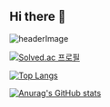 ## Hi there 👋
![headerImage](https://capsule-render.vercel.app/api?type=waving&height=300&color=gradient&text=성장하는%20개발자%20신현우입니다&fontAlign=50&fontAlignY=42&fontSize=50)

[![Solved.ac
프로필](http://mazassumnida.wtf/api/generate_badge?boj=shfurbj)](https://solved.ac/shfurbj)

[![Top Langs](https://github-readme-stats.vercel.app/api/top-langs/?username=Dia2Fan)](https://github.com/Dia2Fan/github-readme-stats)

[![Anurag's GitHub stats](https://github-readme-stats.vercel.app/api?username=Dia2Fan)](https://github.com/Dia2Fan/github-readme-stats)
<!--
**Dia2Fan/Dia2Fan** is a ✨ _special_ ✨ repository because its `README.md` (this file) appears on your GitHub profile.

Here are some ideas to get you started:

- 🔭 I’m currently working on ...
- 🌱 I’m currently learning ...
- 👯 I’m looking to collaborate on ...
- 🤔 I’m looking for help with ...
- 💬 Ask me about ...
- 📫 How to reach me: ...
- 😄 Pronouns: ...
- ⚡ Fun fact: ...
-->
